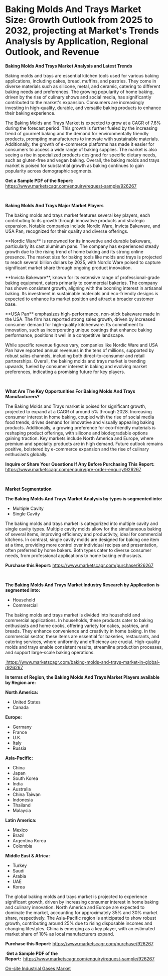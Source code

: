 <p><h1>Baking Molds And Trays Market Size: Growth Outlook from 2025 to 2032, projecting at Market's Trends Analysis by Application, Regional Outlook, and Revenue</h1></p><p><strong>Baking Molds And Trays Market Analysis and Latest Trends</strong></p>
<p><p>Baking molds and trays are essential kitchen tools used for various baking applications, including cakes, bread, muffins, and pastries. They come in diverse materials such as silicone, metal, and ceramic, catering to different baking needs and preferences. The growing popularity of home baking, driven by the rise of culinary shows and social media, has significantly contributed to the market's expansion. Consumers are increasingly investing in high-quality, durable, and versatile baking products to enhance their baking experience.</p><p>The Baking Molds and Trays Market is expected to grow at a CAGR of 7.6% during the forecast period. This growth is further fueled by the increasing trend of gourmet baking and the demand for environmentally friendly products, prompting manufacturers to innovate with sustainable materials. Additionally, the growth of e-commerce platforms has made it easier for consumers to access a wide range of baking supplies. The market is also seeing a rise in specialized products designed for specific dietary needs, such as gluten-free and vegan baking. Overall, the baking molds and trays market is poised for substantial growth as baking continues to gain popularity across demographic segments.</p></p>
<p><strong>Get a Sample PDF of the Report:&nbsp;</strong> <a href="https://www.marketscagr.com/enquiry/request-sample/926267?utm_campaign=2667&utm_medium=2&utm_source=Github&utm_content=ia&utm_term=24032025&utm_id=baking-molds-and-trays">https://www.marketscagr.com/enquiry/request-sample/926267</a></p>
<p>&nbsp;</p>
<p><strong>Baking Molds And Trays Major Market Players</strong></p>
<p><p>The baking molds and trays market features several key players, each contributing to its growth through innovative products and strategic expansion. Notable companies include Nordic Ware, Invicta Bakeware, and USA Pan, recognized for their quality and diverse offerings.</p><p>**Nordic Ware** is renowned for its innovative and durable bakeware, particularly its cast aluminum pans. The company has experienced steady growth due to the rising trend of home baking and its strong online presence. The market size for baking tools like molds and trays is projected to reach several billion dollars by 2025, with Nordic Ware poised to capture significant market share through ongoing product innovation.</p><p>**Invicta Bakeware**, known for its extensive range of professional-grade baking equipment, caters primarily to commercial bakeries. The company has shown consistent growth, aligning with the booming interest in artisanal baking. Its investment in sustainable materials and eco-friendly designs is expected to enhance its market position and attract a broader customer base.</p><p>**USA Pan** emphasizes high-performance, non-stick bakeware made in the USA. The firm has reported strong sales growth, driven by increased consumer demand for high-quality kitchenware. Its commitment to innovation, such as incorporating unique coatings that enhance baking performance, positions it well in a competitive landscape.</p><p>While specific revenue figures vary, companies like Nordic Ware and USA Pan have reported annual revenues in the tens of millions, supported by robust sales channels, including both direct-to-consumer and retail partnerships. Overall, the baking molds and trays market is trending upwards, fueled by consumer interest in baking and evolving market preferences, indicating a promising future for key players.</p></p>
<p>&nbsp;</p>
<p><strong>What Are The Key Opportunities For Baking Molds And Trays Manufacturers?</strong></p>
<p><p>The Baking Molds and Trays market is poised for significant growth, projected to expand at a CAGR of around 5% through 2028. Increasing consumer interest in home baking, coupled with the rise of social media food trends, drives demand for innovative and visually appealing baking products. Additionally, a growing preference for eco-friendly materials is reshaping product offerings, with silicone and biodegradable options gaining traction. Key markets include North America and Europe, where premium and specialty products are in high demand. Future outlook remains positive, bolstered by e-commerce expansion and the rise of culinary enthusiasts globally.</p></p>
<p><strong>Inquire or Share Your Questions If Any Before Purchasing This Report:</strong> <a href="https://www.marketscagr.com/enquiry/pre-order-enquiry/926267?utm_campaign=2667&utm_medium=2&utm_source=Github&utm_content=ia&utm_term=24032025&utm_id=baking-molds-and-trays">https://www.marketscagr.com/enquiry/pre-order-enquiry/926267</a></p>
<p>&nbsp;</p>
<p><strong>Market Segmentation</strong></p>
<p><strong>The Baking Molds And Trays Market Analysis by types is segmented into:</strong></p>
<p><ul><li>Multiple Cavity</li><li>Single Cavity</li></ul></p>
<p><p>The baking molds and trays market is categorized into multiple cavity and single cavity types. Multiple cavity molds allow for the simultaneous baking of several items, improving efficiency and productivity, ideal for commercial kitchens. In contrast, single cavity molds are designed for baking one item at a time, providing more control over individual recipes and presentation, often preferred by home bakers. Both types cater to diverse consumer needs, from professional applications to home baking enthusiasts.</p></p>
<p><strong>Purchase this Report:&nbsp;</strong><a href="https://www.marketscagr.com/purchase/926267?utm_campaign=2667&utm_medium=2&utm_source=Github&utm_content=ia&utm_term=24032025&utm_id=baking-molds-and-trays">https://www.marketscagr.com/purchase/926267</a></p>
<p>&nbsp;</p>
<p><strong>The Baking Molds And Trays Market Industry Research by Application is segmented into:</strong></p>
<p><ul><li>Household</li><li>Commercial</li></ul></p>
<p><p>The baking molds and trays market is divided into household and commercial applications. In households, these products cater to baking enthusiasts and home cooks, offering variety for cakes, pastries, and breads. They enhance convenience and creativity in home baking. In the commercial sector, these items are essential for bakeries, restaurants, and catering services, where uniformity and efficiency are crucial. High-quality molds and trays enable consistent results, streamline production processes, and support large-scale baking operations.</p></p>
<p><a href="https://www.marketscagr.com/baking-molds-and-trays-market-in-global-r926267?utm_campaign=2667&utm_medium=2&utm_source=Github&utm_content=ia&utm_term=24032025&utm_id=baking-molds-and-trays">&nbsp;https://www.marketscagr.com/baking-molds-and-trays-market-in-global-r926267</a></p>
<p><strong>In terms of Region, the Baking Molds And Trays Market Players available by Region are:</strong></p>
<p>
    <p> <strong> North America: </strong>
        <ul>
            <li>United States</li>
            <li>Canada</li>
        </ul>
        </p> 
    <p> <strong> Europe: </strong>
        <ul>
            <li>Germany</li>
            <li>France</li>
            <li>U.K.</li>
            <li>Italy</li>
            <li>Russia</li>
        </ul>
        </p> 
    <p> <strong> Asia-Pacific: </strong>
        <ul>
            <li>China</li>
            <li>Japan</li>
            <li>South Korea</li>
            <li>India</li>
            <li>Australia</li>
            <li>China Taiwan</li>
            <li>Indonesia</li>
            <li>Thailand</li>
            <li>Malaysia</li>
        </ul>
        </p> 
    <p> <strong> Latin America: </strong>
        <ul>
            <li>Mexico</li>
            <li>Brazil</li>
            <li>Argentina Korea</li>
            <li>Colombia</li>
        </ul>
        </p> 
    <p> <strong> Middle East & Africa: </strong>
        <ul>
            <li>Turkey</li>
            <li>Saudi</li>
            <li>Arabia</li>
            <li>UAE</li>
            <li>Korea</li>
        </ul>
    </p>
    </p>
<p><p>The global baking molds and trays market is projected to experience significant growth, driven by increasing consumer interest in home baking and culinary innovation. North America and Europe are expected to dominate the market, accounting for approximately 35% and 30% market share, respectively. The Asia-Pacific region is anticipated to show robust growth, contributing around 25% due to rising disposable incomes and changing lifestyles. China is emerging as a key player, with an estimated market share of 10% as local manufacturers expand.</p></p>
<p><strong>Purchase this Report: </strong><a href="https://www.marketscagr.com/purchase/926267?utm_campaign=2667&utm_medium=2&utm_source=Github&utm_content=ia&utm_term=24032025&utm_id=baking-molds-and-trays">https://www.marketscagr.com/purchase/926267</a></p>
<p>&nbsp;<strong>Get a Sample PDF of the Report:&nbsp;&nbsp;</strong><a href="https://www.marketscagr.com/enquiry/request-sample/926267?utm_campaign=2667&utm_medium=2&utm_source=Github&utm_content=ia&utm_term=24032025&utm_id=baking-molds-and-trays">https://www.marketscagr.com/enquiry/request-sample/926267</a></p>
<p><strong></strong></p>
<p><p><a href="https://github.com/shirleenfraker87/Market-Research-Report-List-1/blob/main/on-site-industrial-gases-market.md?utm_campaign=2667&utm_medium=2&utm_source=Github&utm_content=ia&utm_term=24032025&utm_id=baking-molds-and-trays">On-site Industrial Gases Market</a></p></p>